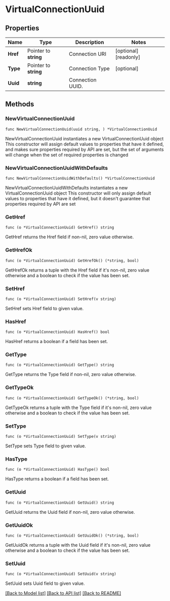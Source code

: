 # VirtualConnectionUuid

## Properties

Name | Type | Description | Notes
------------ | ------------- | ------------- | -------------
**Href** | Pointer to **string** | Connection URI | [optional] [readonly] 
**Type** | Pointer to **string** | Connection Type | [optional] 
**Uuid** | **string** | Connection UUID. | 

## Methods

### NewVirtualConnectionUuid

`func NewVirtualConnectionUuid(uuid string, ) *VirtualConnectionUuid`

NewVirtualConnectionUuid instantiates a new VirtualConnectionUuid object
This constructor will assign default values to properties that have it defined,
and makes sure properties required by API are set, but the set of arguments
will change when the set of required properties is changed

### NewVirtualConnectionUuidWithDefaults

`func NewVirtualConnectionUuidWithDefaults() *VirtualConnectionUuid`

NewVirtualConnectionUuidWithDefaults instantiates a new VirtualConnectionUuid object
This constructor will only assign default values to properties that have it defined,
but it doesn't guarantee that properties required by API are set

### GetHref

`func (o *VirtualConnectionUuid) GetHref() string`

GetHref returns the Href field if non-nil, zero value otherwise.

### GetHrefOk

`func (o *VirtualConnectionUuid) GetHrefOk() (*string, bool)`

GetHrefOk returns a tuple with the Href field if it's non-nil, zero value otherwise
and a boolean to check if the value has been set.

### SetHref

`func (o *VirtualConnectionUuid) SetHref(v string)`

SetHref sets Href field to given value.

### HasHref

`func (o *VirtualConnectionUuid) HasHref() bool`

HasHref returns a boolean if a field has been set.

### GetType

`func (o *VirtualConnectionUuid) GetType() string`

GetType returns the Type field if non-nil, zero value otherwise.

### GetTypeOk

`func (o *VirtualConnectionUuid) GetTypeOk() (*string, bool)`

GetTypeOk returns a tuple with the Type field if it's non-nil, zero value otherwise
and a boolean to check if the value has been set.

### SetType

`func (o *VirtualConnectionUuid) SetType(v string)`

SetType sets Type field to given value.

### HasType

`func (o *VirtualConnectionUuid) HasType() bool`

HasType returns a boolean if a field has been set.

### GetUuid

`func (o *VirtualConnectionUuid) GetUuid() string`

GetUuid returns the Uuid field if non-nil, zero value otherwise.

### GetUuidOk

`func (o *VirtualConnectionUuid) GetUuidOk() (*string, bool)`

GetUuidOk returns a tuple with the Uuid field if it's non-nil, zero value otherwise
and a boolean to check if the value has been set.

### SetUuid

`func (o *VirtualConnectionUuid) SetUuid(v string)`

SetUuid sets Uuid field to given value.



[[Back to Model list]](../README.md#documentation-for-models) [[Back to API list]](../README.md#documentation-for-api-endpoints) [[Back to README]](../README.md)


